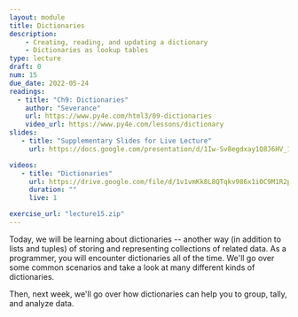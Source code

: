 ```yaml
---
layout: module
title: Dictionaries
description: 
    - Creating, reading, and updating a dictionary
    - Dictionaries as lookup tables
type: lecture
draft: 0
num: 15
due_date: 2022-05-24
readings:
  - title: "Ch9: Dictionaries"
    author: "Severance"
    url: https://www.py4e.com/html3/09-dictionaries
    video_url: https://www.py4e.com/lessons/dictionary
slides: 
   - title: "Supplementary Slides for Live Lecture"
     url: https://docs.google.com/presentation/d/1Iw-Sv8egdxay1Q8J6HV_1CPncFfZXxj-/edit?usp=sharing&ouid=117551212520532352302&rtpof=true&sd=true

videos:
   - title: "Dictionaries"
     url: https://drive.google.com/file/d/1v1vmKk8L8QTqkv986x1i0C9M1R2pnA37/view?usp=sharing
     duration: ""
     live: 1

exercise_url: "lecture15.zip"
---
```


Today, we will be learning about dictionaries -- another way (in addition to lists and tuples) of storing and representing collections of related data. As a programmer, you will encounter dictionaries all of the time. We'll go over some common scenarios and take a look at many different kinds of dictionaries.

Then, next week, we'll go over how dictionaries can help you to group, tally, and analyze data.
